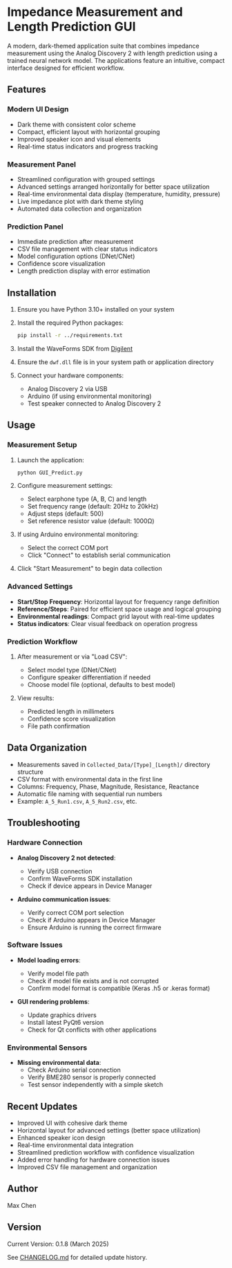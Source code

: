 # Impedance Measurement and Length Prediction GUI

A modern, dark-themed application suite that combines impedance measurement using the Analog Discovery 2 with length prediction using a trained neural network model. The applications feature an intuitive, compact interface designed for efficient workflow.

## Features

### Modern UI Design

- Dark theme with consistent color scheme
- Compact, efficient layout with horizontal grouping
- Improved speaker icon and visual elements
- Real-time status indicators and progress tracking

### Measurement Panel

- Streamlined configuration with grouped settings
- Advanced settings arranged horizontally for better space utilization
- Real-time environmental data display (temperature, humidity, pressure)
- Live impedance plot with dark theme styling
- Automated data collection and organization

### Prediction Panel

- Immediate prediction after measurement
- CSV file management with clear status indicators
- Model configuration options (DNet/CNet)
- Confidence score visualization
- Length prediction display with error estimation

## Installation

1. Ensure you have Python 3.10+ installed on your system

2. Install the required Python packages:
   ```bash
   pip install -r ../requirements.txt
   ```

3. Install the WaveForms SDK from [Digilent](https://digilent.com/reference/software/waveforms/waveforms-3/start)

4. Ensure the `dwf.dll` file is in your system path or application directory

5. Connect your hardware components:
   - Analog Discovery 2 via USB
   - Arduino (if using environmental monitoring)
   - Test speaker connected to Analog Discovery 2

## Usage

### Measurement Setup

1. Launch the application:

   ```bash
   python GUI_Predict.py
   ```

2. Configure measurement settings:
   - Select earphone type (A, B, C) and length
   - Set frequency range (default: 20Hz to 20kHz)
   - Adjust steps (default: 500)
   - Set reference resistor value (default: 1000Ω)

3. If using Arduino environmental monitoring:
   - Select the correct COM port
   - Click "Connect" to establish serial communication

4. Click "Start Measurement" to begin data collection

### Advanced Settings

- **Start/Stop Frequency**: Horizontal layout for frequency range definition
- **Reference/Steps**: Paired for efficient space usage and logical grouping
- **Environmental readings**: Compact grid layout with real-time updates
- **Status indicators**: Clear visual feedback on operation progress

### Prediction Workflow

1. After measurement or via "Load CSV":
   - Select model type (DNet/CNet)
   - Configure speaker differentiation if needed
   - Choose model file (optional, defaults to best model)

2. View results:
   - Predicted length in millimeters
   - Confidence score visualization
   - File path confirmation

## Data Organization

- Measurements saved in `Collected_Data/[Type]_[Length]/` directory structure
- CSV format with environmental data in the first line
- Columns: Frequency, Phase, Magnitude, Resistance, Reactance
- Automatic file naming with sequential run numbers
- Example: `A_5_Run1.csv`, `A_5_Run2.csv`, etc.

## Troubleshooting

### Hardware Connection

- **Analog Discovery 2 not detected**:
  - Verify USB connection
  - Confirm WaveForms SDK installation
  - Check if device appears in Device Manager

- **Arduino communication issues**:
  - Verify correct COM port selection
  - Check if Arduino appears in Device Manager
  - Ensure Arduino is running the correct firmware

### Software Issues

- **Model loading errors**:
  - Verify model file path
  - Check if model file exists and is not corrupted
  - Confirm model format is compatible (Keras .h5 or .keras format)

- **GUI rendering problems**:
  - Update graphics drivers
  - Install latest PyQt6 version
  - Check for Qt conflicts with other applications

### Environmental Sensors

- **Missing environmental data**:
  - Check Arduino serial connection
  - Verify BME280 sensor is properly connected
  - Test sensor independently with a simple sketch

## Recent Updates

- Improved UI with cohesive dark theme
- Horizontal layout for advanced settings (better space utilization)
- Enhanced speaker icon design
- Real-time environmental data integration
- Streamlined prediction workflow with confidence visualization
- Added error handling for hardware connection issues
- Improved CSV file management and organization

## Author

Max Chen

## Version

Current Version: 0.1.8 (March 2025)

See [CHANGELOG.md](../docs/CHANGELOG.md) for detailed update history.
